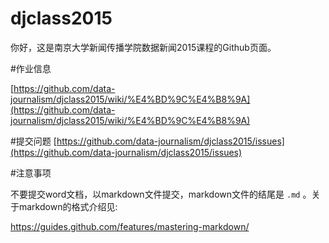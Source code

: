 # djclass2015

你好，这是南京大学新闻传播学院数据新闻2015课程的Github页面。

#作业信息

[https://github.com/data-journalism/djclass2015/wiki/%E4%BD%9C%E4%B8%9A](https://github.com/data-journalism/djclass2015/wiki/%E4%BD%9C%E4%B8%9A)

#提交问题
[https://github.com/data-journalism/djclass2015/issues](https://github.com/data-journalism/djclass2015/issues)


#注意事项

不要提交word文档，以markdown文件提交，markdown文件的结尾是 `.md` 。关于markdown的格式介绍见:

https://guides.github.com/features/mastering-markdown/
